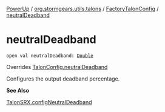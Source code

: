 [PowerUp](../../index.md) / [org.stormgears.utils.talons](../index.md) / [FactoryTalonConfig](index.md) / [neutralDeadband](./neutral-deadband.md)

# neutralDeadband

`open val neutralDeadband: `[`Double`](https://kotlinlang.org/api/latest/jvm/stdlib/kotlin/-double/index.html)

Overrides [TalonConfig.neutralDeadband](../-talon-config/neutral-deadband.md)

Configures the output deadband percentage.

**See Also**

[TalonSRX.configNeutralDeadband](#)

